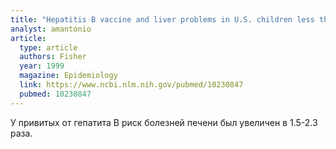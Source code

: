 ```yaml
---
title: "Hepatitis B vaccine and liver problems in U.S. children less than 6 years old, 1993 and 1994"
analyst: amantonio
article:
  type: article
  authors: Fisher
  year: 1999
  magazine: Epidemiology
  link: https://www.ncbi.nlm.nih.gov/pubmed/10230847
  pubmed: 10230847
---
```


У привитых от гепатита В риск болезней печени был увеличен в 1.5-2.3 раза.
